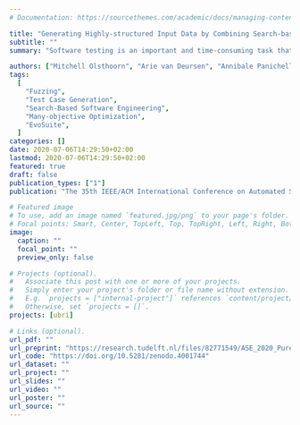 ```yaml
---
# Documentation: https://sourcethemes.com/academic/docs/managing-content/

title: "Generating Highly-structured Input Data by Combining Search-based Testing and Grammar-based Fuzzing"
subtitle: ""
summary: "Software testing is an important and time-consuming task that is often done manually. In the last decades, researchers have come up with techniques to generate input data (e.g., fuzzing) and automate the process of generating test cases (e.g., search-based testing). However, these techniques are known to have their own limitations: search-based testing does not generate highly-structured data; grammar-based fuzzing does not generate test case structures. To address these limitations, we combine these two techniques. By applying grammar-based mutations to the input data gathered by the search-based testing algorithm, it allows us to co-evolve both aspects of test case generation. We evaluate our approach by performing an empirical study on 20 Java classes from the three most popular JSON parsers across multiple search budgets. Our results show that the proposed approach on average improves branch coverage for JSON related classes by 15% (with a maximum increase of 50%) without negatively impacting other classes."

authors: ["Mitchell Olsthoorn", "Arie van Deursen", "Annibale Panichella"]
tags:
  [
    "Fuzzing",
    "Test Case Generation",
    "Search-Based Software Engineering",
    "Many-objective Optimization",
    "EvoSuite",
  ]
categories: []
date: 2020-07-06T14:29:50+02:00
lastmod: 2020-07-06T14:29:50+02:00
featured: true
draft: false
publication_types: ["1"]
publication: "The 35th IEEE/ACM International Conference on Automated Software Engineering (ASE) - New Ideas and Emerging Results (NIER) track"

# Featured image
# To use, add an image named `featured.jpg/png` to your page's folder.
# Focal points: Smart, Center, TopLeft, Top, TopRight, Left, Right, BottomLeft, Bottom, BottomRight.
image:
  caption: ""
  focal_point: ""
  preview_only: false

# Projects (optional).
#   Associate this post with one or more of your projects.
#   Simply enter your project's folder or file name without extension.
#   E.g. `projects = ["internal-project"]` references `content/project/deep-learning/index.md`.
#   Otherwise, set `projects = []`.
projects: [ubri]

# Links (optional).
url_pdf: ""
url_preprint: "https://research.tudelft.nl/files/82771549/ASE_2020_Pure.pdf"
url_code: "https://doi.org/10.5281/zenodo.4001744"
url_dataset: ""
url_project: ""
url_slides: ""
url_video: ""
url_poster: ""
url_source: ""
---
```

